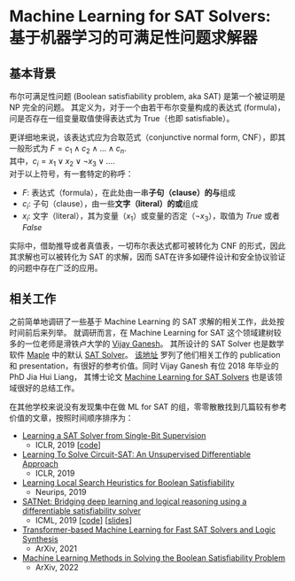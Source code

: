 # Machine Learning for SAT Solvers: 基于机器学习的可满足性问题求解器

## 基本背景

布尔可满足性问题 (Boolean satisfiability problem, aka SAT) 是第一个被证明是 NP 完全的问题。
其定义为，对于一个由若干布尔变量构成的表达式 (formula)，问是否存在一组变量取值使得表达式为 True（也即 satisfiable）。

更详细地来说，该表达式应为合取范式（conjunctive normal form, CNF），即其一般形式为 $F = c_1 \land c_2 \land ... \land c_n$.  
其中，$c_i = x_1 \lor x_2 \lor \lnot x_3 \lor ...$.  
对于以上符号，有一套特定的称呼：
- $F$: 表达式（formula），在此处由一串**子句（clause）**的**与**组成
- $c_i$: 子句（clause），由一些**文字（literal）**的**或**组成
- $x_i$: 文字（literal），其为变量（$x_1$）或变量的否定（$\lnot x_3$），取值为 *True* 或者 *False*

实际中，借助推导或者真值表，一切布尔表达式都可被转化为 CNF 的形式，因此其求解也可以被转化为 SAT 的求解，因而 SAT在许多如硬件设计和安全协议验证的问题中存在广泛的应用。

## 相关工作

之前简单地调研了一些基于 Machine Learning 的 SAT 求解的相关工作，此处按时间前后来列举。
就调研而言，在 Machine Learning for SAT 这个领域建树较多的一位老师是滑铁卢大学的 [Vijay Ganesh](https://ece.uwaterloo.ca/~vganesh/)。
其所设计的 SAT Solver 也是数学软件 [Maple](https://www.maplesoft.com/products/Maple/students/) 中的默认 [SAT Solver](https://maplesat.github.io/)。
[该地址](https://maplesat.github.io/publications) 罗列了他们相关工作的 publication 和 presentation，有很好的参考价值。同时 Vijay Ganesh 有位 2018 年毕业的 PhD Jia Hui Liang，
其博士论文 [Machine Learning for SAT Solvers](https://docs.google.com/a/gsd.uwaterloo.ca/viewer?a=v&pid=sites&srcid=Z3NkLnV3YXRlcmxvby5jYXxtYXBsZXNhdHxneDoyZThmNWZjYWQxNzM4MTdj) 也是该领域很好的总结工作。

在其他学校来说没有发现集中在做 ML for SAT 的组，零零散散找到几篇较有参考价值的文章，按照时间顺序排序为：

- [Learning a SAT Solver from Single-Bit Supervision](https://openreview.net/pdf?id=HJMC_iA5tm)
    - ICLR, 2019 [[code](https://github.com/dselsam/neurosat)]
- [Learning To Solve Circuit-SAT: An Unsupervised Differentiable Approach](https://openreview.net/pdf?id=BJxgz2R9t7)
    - ICLR, 2019
- [Learning Local Search Heuristics for Boolean Satisfiability](https://proceedings.neurips.cc/paper/2019/file/12e59a33dea1bf0630f46edfe13d6ea2-Paper.pdf)
    - Neurips, 2019
- [SATNet: Bridging deep learning and logical reasoning using a differentiable satisfiability solver](https://arxiv.org/pdf/1905.12149.pdf)
    - ICML, 2019 [[code](https://github.com/locuslab/SATNet)] [[slides](https://powei.tw/satnet_slide.pdf)]
- [Transformer-based Machine Learning for Fast SAT Solvers and Logic Synthesis](https://arxiv.org/pdf/2107.07116.pdf)
    - ArXiv, 2021
- [Machine Learning Methods in Solving the Boolean Satisfiability Problem](https://arxiv.org/pdf/2203.04755.pdf)
    - ArXiv, 2022
